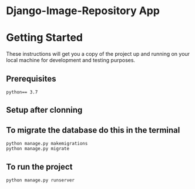 # Django-Image-Repository App

<h1>Getting Started</h1>
<p>These instructions will get you a copy of the project up and running on your local machine for development and testing purposes.</p>

<h2>Prerequisites</h2>
<code>python== 3.7 </code>

<h2>Setup after clonning </h2>

<h2>To migrate the database do this in the terminal</h2>
<code>python manage.py makemigrations</code><br>
<code>python manage.py migrate</code>

<h2>To run the project</h2>
<code>python manage.py runserver</code>
